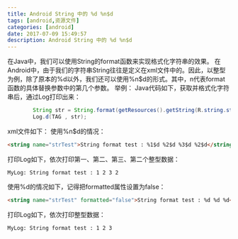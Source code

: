 ```yaml
---
title: Android String 中的 %d %n$d
tags: [android,资源文件]
categories: [android]
date: 2017-07-09 15:49:57
description: Android String 中的 %d %n$d
---
```

在Java中，我们可以使用String的format函数来实现格式化字符串的效果。
在Android中，由于我们的字符串String往往是定义在xml文件中的。因此，以整型为例，除了原本的%d以外，我们还可以使用%n$d的形式。其中，n代表format函数的具体替换参数中的第几个参数。
举例：
Java代码如下，获取并格式化字符串后，通过Log打印出来：

```java
        String str = String.format(getResources().getString(R.string.strTest), 1, 2, 3);
        Log.d(TAG , str);
```

xml文件如下：
使用%n$d的情况：

```html
<string name="strTest">String format test : %1$d %2$d %3$d %2$d</string>
```

打印Log如下，依次打印第一、第二、第三、第二个整型数据：

```
MyLog: String format test : 1 2 3 2
```


使用%d的情况如下，记得把formatted属性设置为false：

```html
<string name="strTest" formatted="false">String format test : %d %d %d</string>
```
打印Log如下，依次打印整型数据：

```
MyLog: String format test : 1 2 3
```




